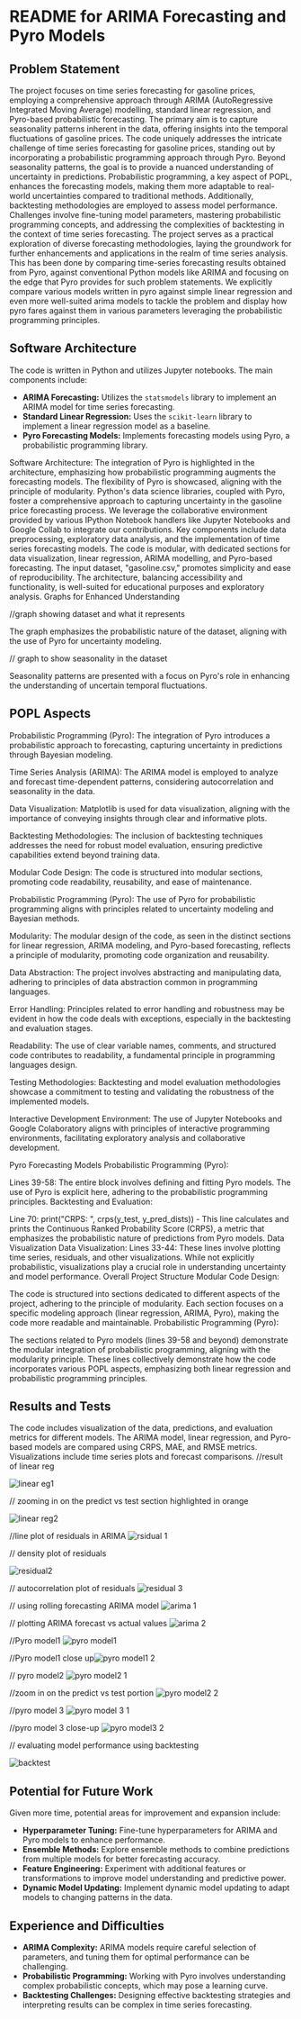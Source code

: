 
# README for ARIMA Forecasting and Pyro Models

## Problem Statement



The project focuses on time series forecasting for gasoline prices, employing a comprehensive approach through ARIMA (AutoRegressive Integrated Moving Average) modelling, standard linear regression, and Pyro-based probabilistic forecasting. The primary aim is to capture seasonality patterns inherent in the data, offering insights into the temporal fluctuations of gasoline prices. The code uniquely addresses the intricate challenge of time series forecasting for gasoline prices, standing out by incorporating a probabilistic programming approach through Pyro. Beyond seasonality patterns, the goal is to provide a nuanced understanding of uncertainty in predictions. Probabilistic programming, a key aspect of POPL, enhances the forecasting models, making them more adaptable to real-world uncertainties compared to traditional methods. Additionally, backtesting methodologies are employed to assess model performance. Challenges involve fine-tuning model parameters, mastering probabilistic programming concepts, and addressing the complexities of backtesting in the context of time series forecasting. The project serves as a practical exploration of diverse forecasting methodologies, laying the groundwork for further enhancements and applications in the realm of time series analysis. This has been done by comparing time-series forecasting results obtained from Pyro, against conventional Python models like ARIMA and focusing on the edge that Pyro provides for such problem statements. We explicitly compare various models written in pyro against simple linear regression and even more well-suited arima models to tackle the problem and display how pyro fares against them in various parameters leveraging the probabilistic programming principles. 



## Software Architecture

The code is written in Python and utilizes Jupyter notebooks. The main components include:
- **ARIMA Forecasting:** Utilizes the `statsmodels` library to implement an ARIMA model for time series forecasting.
- **Standard Linear Regression:** Uses the `scikit-learn` library to implement a linear regression model as a baseline.
- **Pyro Forecasting Models:** Implements forecasting models using Pyro, a probabilistic programming library.




Software Architecture:
The integration of Pyro is highlighted in the architecture, emphasizing how probabilistic programming augments the forecasting models. The flexibility of Pyro is showcased, aligning with the principle of modularity. Python's data science libraries, coupled with Pyro, foster a comprehensive approach to capturing uncertainty in the gasoline price forecasting process.
We leverage the collaborative environment provided by various IPython Notebook handlers like Jupyter Notebooks and Google Collab to integrate our contributions. Key components include data preprocessing, exploratory data analysis, and the implementation of time series forecasting models. The code is modular, with dedicated sections for data visualization, linear regression, ARIMA modelling, and Pyro-based forecasting.
The input dataset, "gasoline.csv," promotes simplicity and ease of reproducibility. The architecture, balancing accessibility and functionality, is well-suited for educational purposes and exploratory analysis.
Graphs for Enhanced Understanding


//graph showing dataset and what it represents

The graph emphasizes the probabilistic nature of the dataset, aligning with the use of Pyro for uncertainty modeling.

// graph to show seasonality in the dataset

Seasonality patterns are presented with a focus on Pyro's role in enhancing the understanding of uncertain temporal fluctuations.


  
## POPL Aspects


Probabilistic Programming (Pyro): The integration of Pyro introduces a probabilistic approach to forecasting, capturing uncertainty in predictions through Bayesian modeling.

Time Series Analysis (ARIMA): The ARIMA model is employed to analyze and forecast time-dependent patterns, considering autocorrelation and seasonality in the data.

Data Visualization: Matplotlib is used for data visualization, aligning with the importance of conveying insights through clear and informative plots.

Backtesting Methodologies: The inclusion of backtesting techniques addresses the need for robust model evaluation, ensuring predictive capabilities extend beyond training data.

Modular Code Design: The code is structured into modular sections, promoting code readability, reusability, and ease of maintenance.



Probabilistic Programming (Pyro): The use of Pyro for probabilistic programming aligns with principles related to uncertainty modeling and Bayesian methods.

Modularity: The modular design of the code, as seen in the distinct sections for linear regression, ARIMA modeling, and Pyro-based forecasting, reflects a principle of modularity, promoting code organization and reusability.

Data Abstraction: The project involves abstracting and manipulating data, adhering to principles of data abstraction common in programming languages.

Error Handling: Principles related to error handling and robustness may be evident in how the code deals with exceptions, especially in the backtesting and evaluation stages.

Readability: The use of clear variable names, comments, and structured code contributes to readability, a fundamental principle in programming languages design.

Testing Methodologies: Backtesting and model evaluation methodologies showcase a commitment to testing and validating the robustness of the implemented models.

Interactive Development Environment: The use of Jupyter Notebooks and Google Colaboratory aligns with principles of interactive programming environments, facilitating exploratory analysis and collaborative development.

Pyro Forecasting Models
Probabilistic Programming (Pyro):

Lines 39-58: The entire block involves defining and fitting Pyro models. The use of Pyro is explicit here, adhering to the probabilistic programming principles.
Backtesting and Evaluation:

Line 70: print("CRPS: ", crps(y_test, y_pred_dists)) - This line calculates and prints the Continuous Ranked Probability Score (CRPS), a metric that emphasizes the probabilistic nature of predictions from Pyro models.
Data Visualization
Data Visualization:
Lines 33-44: These lines involve plotting time series, residuals, and other visualizations. While not explicitly probabilistic, visualizations play a crucial role in understanding uncertainty and model performance.
Overall Project Structure
Modular Code Design:

The code is structured into sections dedicated to different aspects of the project, adhering to the principle of modularity. Each section focuses on a specific modeling approach (linear regression, ARIMA, Pyro), making the code more readable and maintainable.
Probabilistic Programming (Pyro):

The sections related to Pyro models (lines 39-58 and beyond) demonstrate the modular integration of probabilistic programming, aligning with the modularity principle.
These lines collectively demonstrate how the code incorporates various POPL aspects, emphasizing both linear regression and probabilistic programming principles.



## Results and Tests

The code includes visualization of the data, predictions, and evaluation metrics for different models. The ARIMA model, linear regression, and Pyro-based models are compared using CRPS, MAE, and RMSE metrics. Visualizations include time series plots and forecast comparisons.
//result of linear reg

![linear eg1](https://github.com/DarshD4/POPL-group42/assets/142094108/f7335348-20a8-4643-a5ac-ca735ec07674)


// zooming in on the predict vs test section highlighted in orange

![linear reg2](https://github.com/DarshD4/POPL-group42/assets/142094108/995141f8-b10d-4798-8573-a400fdfc5580)


//line plot of residuals in ARIMA
![rsidual 1](https://github.com/DarshD4/POPL-group42/assets/142094108/8ec07d85-1204-4d88-b12c-5d5eb3132034)

// density plot of residuals

![residual2](https://github.com/DarshD4/POPL-group42/assets/142094108/02982ce6-7253-4b4f-ac61-bfe682bf244e)

// autocorrelation plot of residuals
![residual 3](https://github.com/DarshD4/POPL-group42/assets/142094108/c8d3346d-ebfe-4384-842c-3a7468750bfc)


// using rolling forecasting ARIMA model
![arima 1](https://github.com/DarshD4/POPL-group42/assets/142094108/c3612618-3845-432a-8784-3e05b980ed88)

// plotting ARIMA forecast vs actual values
![arima 2](https://github.com/DarshD4/POPL-group42/assets/142094108/6d963389-8fa1-40dc-99b4-5e29ae368611)

//Pyro model1
![pyro model1](https://github.com/DarshD4/POPL-group42/assets/142094108/470291a9-643f-4ba0-905b-da1c56b6bf4f)

//Pyro model1 close up![pyro model1 2](https://github.com/DarshD4/POPL-group42/assets/142094108/5d69af8b-8c43-4f5a-9610-f08d8a1cceb0)




// pyro model2
![pyro model2 1](https://github.com/DarshD4/POPL-group42/assets/142094108/158f5071-2832-4330-a867-e8ddc345274a)

//zoom in on the predict vs test portion
![pyro model2 2](https://github.com/DarshD4/POPL-group42/assets/142094108/995b4a69-cdcf-49b5-bff7-9046f6d405cf)

//pyro model 3
![pyro model 3 1](https://github.com/DarshD4/POPL-group42/assets/142094108/9c841ac8-3d61-46a7-b732-185191e24dd3)


//pyro model 3 close-up
![pyro model3 2](https://github.com/DarshD4/POPL-group42/assets/142094108/cfd90d75-499d-4c86-bb18-c24b9bf53539)

// evaluating model performance using backtesting

![backtest](https://github.com/DarshD4/POPL-group42/assets/142094108/5fc29ef6-d9ca-456b-ba3d-7e90dd938234)

## Potential for Future Work

Given more time, potential areas for improvement and expansion include:

- **Hyperparameter Tuning:** Fine-tune hyperparameters for ARIMA and Pyro models to enhance performance.
- **Ensemble Methods:** Explore ensemble methods to combine predictions from multiple models for better forecasting accuracy.
- **Feature Engineering:** Experiment with additional features or transformations to improve model understanding and predictive power.
- **Dynamic Model Updating:** Implement dynamic model updating to adapt models to changing patterns in the data.

## Experience and Difficulties

- **ARIMA Complexity:** ARIMA models require careful selection of parameters, and tuning them for optimal performance can be challenging.
- **Probabilistic Programming:** Working with Pyro involves understanding complex probabilistic concepts, which may pose a learning curve.
- **Backtesting Challenges:** Designing effective backtesting strategies and interpreting results can be complex in time series forecasting.




